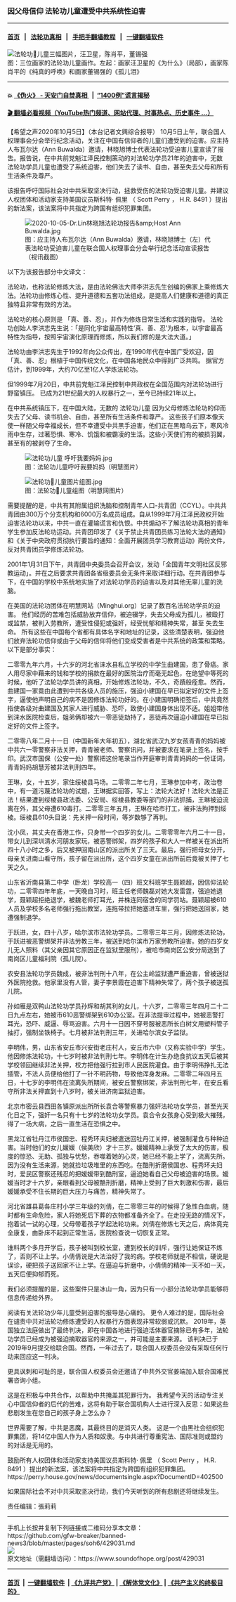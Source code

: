 ### 因父母信仰 法轮功儿童遭受中共系统性迫害
------------------------

#### [首页](https://github.com/gfw-breaker/banned-news3/blob/master/README.md) &nbsp;&nbsp;|&nbsp;&nbsp; [法轮功真相](https://github.com/begood0513/basic/blob/master/README.md)  &nbsp;&nbsp;|&nbsp;&nbsp; [手把手翻墙教程](https://github.com/gfw-breaker/guides/wiki)  &nbsp;&nbsp;|&nbsp;&nbsp; [一键翻墙软件](https://github.com/gfw-breaker/nogfw/blob/master/README.md)  



<div><img alt="法轮功儿童三幅图片，汪卫星，陈肖平，董锡强" src="https://img.soundofhope.org/2020-10/1601920231711.jpg"/>
<br/><figcaption class="caption">
 图：三位画家的法轮功儿童画作。左起：画家汪卫星的《为什么》（局部），画家陈肖平的《纯真的呼唤》和画家董锡强的《孤儿泪》
</figcaption></div><hr/>

#### 💥 [《伪火》 - 天安门自焚真相 ](http://158.247.195.190:10000/videos/blog/weihuo.html)&nbsp; |&nbsp; [“1400例”谎言揭秘  ](http://158.247.195.190:10000/videos/blog/jiexi1400.html)

#### [ 🎬  翻墙必看视频（YouTube热门频道、网站代理、时事热点、历史事件 ...）](https://github.com/gfw-breaker/links/blob/master/banned.md)

<div><div class="Content__Wrapper sc-1bvya0-0 grZQxZ">
 <p class="meta-top">
  <span class="meta">
   【希望之声2020年10月5日】（本台记者文興综合报导）
  </span>
  10月5日上午，联合国人权理事会分会举行纪念活动，关注在中国有信仰者的儿童们遭受到的迫害。应主持人布瓦尔达（Ann Buwalda）邀请，林晓旭博士代表法轮功受迫害儿童宣读了报吿。报告说，在中共前党魁江泽民控制策动的对法轮功学员21年的迫害中，无数法轮功学员儿童也遭受了系统迫害，他们失去了读书、自由，甚至失去父母和所有生活条件及尊严。
 </p>
 <p>
  该报告呼吁国际社会对中共采取坚决行动，拯救受伤的法轮功受迫害儿童。并建议人权团体和活动家支持美国议员斯科特·
  <ok href="/term/8229">
   佩里
  </ok>
  （
  <ok href="/term/222454">
   Scott Perry
  </ok>
  ，
  <ok href="/term/390994">
   H.R. 8491
  </ok>
  ）提出的新法案，该法案将中共指定为跨国有组织犯罪集团。
 </p>
 <figure class="OImage__StyledFigure-sc-1lfley0-0 hHSfVg">
  <img alt="2020-10-05-Dr.Lin林晓旭法轮功报告&amp;amp;Host Ann Buwalda.jpg" src="https://img.soundofhope.org/2020-10/1601920468512.jpg"/>
  <br/><figcaption>
   图：应主持人布瓦尔达（Ann Buwalda）邀请，林晓旭博士（左）代表法轮功受迫害儿童在联合国人权理事会分会举行纪念活动宣读报吿（视讯截图）
  </figcaption>
 </figure>
 <p>
  以下为该报告部分中文译文：
 </p>
 <div class="AD_Embed__Wrap-sc-1xslmin-0 igMuqX module desktop">
  <div>
  </div>
 </div>
 <p>
  法轮功，也称法轮修炼大法，是由法轮佛法大师李洪志先生创编的佛家上乘修炼大法。法轮功由修炼心性、提升道德和五套功法组成，是提高人们健康和道德的真正独特且非常有效的方法。
 </p>
 <p>
  法轮功的核心原则是 「真、善、忍」，并作为修炼日常生活和实践的指导。 法轮功创始人李洪志先生说：「是同化宇宙最高特性‘真、善、忍’为根本，以宇宙最高特性为指导，按照宇宙演化原理而修炼，所以我们修的是大法大道。」
 </p>
 <p>
  法轮功由李洪志先生于1992年向公众传出，在1990年代在中国广受欢迎，因「真、善、忍」根植于中国传统文化，在中国各地民众中得到广泛共鸣。 据官方估计，到1999年，大约70亿至1亿人学炼法轮功。
 </p>
 <p>
  但1999年7月20日，中共前党魁江泽民控制中共政权在全国范围内对法轮功进行野蛮镇压。 已成为21世纪最大的人权暴行之一，至今已持续21年以上。
 </p>
 <p>
  在中共系统镇压下，在中国大陆，无数的
  <ok href="/term/390988">
   法轮功儿童
  </ok>
  因为父母修炼法轮功的仰而失去了父母、读书机会、自由，甚至所有生活条件和尊严。 这些孩子们原本像天使一样随父母幸福成长，但不幸遭受中共黑手迫害，他们正在黑暗乌云下，寒风冷雨中生存，过著恐惧、寒冷、饥饿和被霸凌的生活。这些小天使们有的被损羽翼，甚至有的被剥夺了生命。
 </p>
 <figure class="OImage__StyledFigure-sc-1lfley0-0 hHSfVg">
  <img alt="法轮功儿童 呼吁我要妈妈.jpg" src="https://img.soundofhope.org/2020-10/1601922887021.jpg"/>
  <br/><figcaption>
   图：法轮功儿童呼吁我要妈妈（明慧图片）
  </figcaption>
 </figure>
 <figure class="OImage__StyledFigure-sc-1lfley0-0 hHSfVg">
  <img alt="法轮功儿童图片组图.jpg" src="https://img.soundofhope.org/2020-10/1601922948989.jpg"/>
  <br/><figcaption>
   图：法轮功儿童组图（明慧网图片）
  </figcaption>
 </figure>
 <p>
  需要提醒的是，中共有其附属组织洗脑和控制青年人口-共青团（CCYL）。中共共青团由300万个分支机构和6000万名成员组成。自从1999年7月江泽民政权开始迫害法轮功以来，中共一直在灌输谎言和仇恨。中共煽动不了解法轮功真相的青年学生参加反法轮功运动。共青团印发了《关于禁止共​​青团员练习法轮大法的通知》和《关于中央政府贯彻执行要旨的通知：全面开展团员学习教育运动》两份文件，反对共青团员学修炼法轮功。
 </p>
 <p>
  2001年1月31日下午，共青团中央委员会召开会议，发动「全国青年文明社区反邪教运动」。并在之后要求共青团各省级委员会无条件采取详细行动。在共青团参与下，在中国的学校中系统地实施了对法轮功学员的迫害以及对其他无辜儿童的洗脑。
 </p>
 <p>
  在美国的法轮功团体在明慧网站（Minghui.org）记录了数百名法轮功学员的迫害。 他们经历的苦难包括威胁放弃信仰，被迫辍学，失去父母成为孤儿，被殴打或监禁，被判入劳教所，遭受性侵犯或强奸，经受忧郁和精神失常，甚至 失去生命。 所有这些在中国每个省都有具体名字和地址的记录，这些清楚表明，强迫他们放弃法轮功信仰或由于父母的信仰将他们变成受害者是中共系统的政策和策略。 以下是部分事实：
 </p>
 <div class="AD_Embed__Wrap-sc-1xslmin-0 igMuqX module desktop">
  <div>
  </div>
 </div>
 <p>
  二零零九年六月，十六岁的河北省涞水县私立学校的中学生曲建国，患了骨癌。家人用尽家中藉来的钱和学校的捐款在最好的医院治疗而毫无起色，在绝望中等死的时候，他听了法轮功学员讲的真相，开始修炼法轮功，不久，奇蹟般痊愈。然而，曲建国一家竟由此遭到中共各级人员的施压，强迫小建国在早已拟定好的文件上签字，逼使他声明自己的病不是因修炼法轮功好的。在小建国明确拒签后，中共竟然指使各级对曲建国及其家人进行威胁、恐吓，致使小建国身体出现不适。姐姐带他到涞水医院检查后，姐弟俩却被六一零恶徒劫持了，恶徒再次逼迫小建国在早已拟定好的文件上签字。
 </p>
 <p>
  二零零八年二月十一日（中国新年大年初五），湖北省武汉九岁女孩青青的妈妈被中共六一零警察非法关押，青青被老师、警察讯问，并被要求在笔录上签名，按手印。武汉市国保（公安一处）警察把这份笔录当作开庭审判青青妈妈的一份证词，青青妈妈胡慧芳被非法判刑四年。
 </p>
 <p>
  王琳，女，十五岁，家住绥棱县马场。二零零二年七月，王琳参加中考，政治卷中，有一道污蔑法轮功的试题，王琳据实回答，写上：法轮大法好！法轮大法是正法！结果遭到绥棱县政法委、公安局、绥棱县教委等部门的非法抓捕，王琳被迫流离在外，其父母遭610毒打。二零零三年五月，王琳在哈市打工，被非法拘押到绥棱。绥棱县610头目说：先关押一段时间，等岁数够了再判。
 </p>
 <p>
  沈小凤，其丈夫在香港工作，只身带一个四岁的女儿。二零零零年六月二十一日，带女儿到深圳清水河朋友家玩，被恶警绑架，四岁的孩子和大人一样被关在派出所四十八小时之多，后又被押回南山区的派出所关了三天。最后，强行把母女分开，母亲关进南山看守所，孩子留在派出所，这个四岁女童在派出所前后竟被关押了七天之久。
 </p>
 <p>
  山东省沂南县第二中学（卧龙）学校高一（四）班文科班学生聂颖超，因信仰法轮功，二零零四年年底，一天晚自习时，班主任老师魏磊对她大发雷霆，强迫她退学，聂颖超拒绝退学，被魏老师打耳光，并株连同宿舍的同学罚站。聂颖超被610人员及学校多名老师强行拖出教室，连拖带拉把她塞进车里，强行把她送回家，她遭强制退学。
 </p>
 <p>
  于跃进，女，四十八岁，哈尔滨市法轮功学员。二零零三年三月，因修炼法轮功，于跃进被恶警绑架并非法劳教三年，被送到哈尔滨市万家劳教所迫害。她的四岁女儿无人照料（其父亲因其它原因正在监狱里服刑），被哈市南岗区公安分局送到了南岗区儿童福利院（孤儿院）。
 </p>
 <p>
  农安县法轮功学员魏成，被非法判刑十八年，在公主岭监狱遭严重迫害，曾被送狱外医院抢救。他家里没有人管，妻子李景霞在迫害下精神失常了，两个孩子被送孤儿院。
 </p>
 <div class="AD_Embed__Wrap-sc-1xslmin-0 igMuqX module desktop">
  <div>
  </div>
 </div>
 <p>
  孙如雁是双鸭山法轮功学员孙辉和胡其利的女儿，十六岁，二零零三年四月二十二日九点左右，她被市610恶警绑架到610办公室。在非法提审过程中，她被恶警打耳光，恐吓、威逼、辱骂迫害。六月十一日因不穿号服被恶所长白树文用塑料管子抽打，强制坐铁椅子。七月被非法判刑三年，关进哈尔滨女子监狱。
 </p>
 <p>
  李明伟，男，山东省安丘市兴安街老庄村人，安丘市六中（又称实验中学）学生。他因修炼法轮功，十七岁时被非法判刑七年。李明伟在计生办绝食抗议五天后被其学校领回继续非法关押，校方把他强行拉到市人民医院灌食。由于李明伟挣扎无法插管，不法人员便给他打了一针不明药物，导致他浑身发麻。二零零二年四月五日，十七岁的李明伟在流离失所期间，被安丘警察绑架，非法判刑七年，在安丘看守所非法关押直到十八岁时，被关进济南监狱迫害。
 </p>
 <p>
  北京市密云县西田各镇原派出所所长袁合等警察暴力强奸法轮功女学员，甚至光天化日之下，强奸一名只有十七岁的法轮功女学员。袁合令女孩身心受到极大摧残，得了一场大病，之后一直生活在恐惧之中。
 </p>
 <p>
  黑龙江省牡丹江市侯国忠、程秀环夫妇被遣送回牡丹江关押，被强制灌食与种种迫害。当时他们的女儿媛媛（侯美欣）才十三岁。媛媛精神上承受了太大的伤害，极度的惊恐、无助、孤独与忧愁，吞噬着她的心灵，她已经不能上学了，流离失所。因为没有生活来源，她就捡垃圾堆里的东西吃。在酷刑折磨侯国忠、程秀环夫妇时，爱民区警察还残忍的把媛媛带到酷刑室，逼迫她看自己父母被迫害的场景。媛媛当时才十六岁，亲眼看到父母被酷刑折磨，精神上受到了巨大刺激和伤害，最后媛媛承受不住长期的巨大压力与痛苦，精神失常了。
 </p>
 <p>
  河北省雄县葛各庄村小学三年级的刘倩，在二零零三年的时候得了急性白血病，随时都有生命危险，家人将她死后下葬的衣物都准备齐全了。在走投无路的情况下，抱着试一试的心理，父母带着孩子学起法轮功来。刘倩在修炼七天之后，病体竟完全康复，由卧床不起到正常生活，医院检查说一切恢复正常。
 </p>
 <p>
  谁料两个多月开学后，孩子被叫到校长室，遭到校长的训斥，强行让她保证不炼了，否则不让上学。小倩倩说是大法治好了我的病。学校老师就是不相信，硬说是误诊，硬把孩子送回家不让上学。在逼迫与折磨中，小倩倩的精神一天不如一天，五天后便抑郁而死。
 </p>
 <p>
  我们必须提醒的是，这些案件只是冰山一角，因为只有一小部分法轮功学员能够将信息传递给外界。
 </p>
 <p>
  阅读有关法轮功少年儿童受到迫害的报导是心痛的。 更令人难过的是，国际社会在谴责中共对法轮功修炼遭受的人权暴行方面表现非常软弱或沉默。 2019年，英国独立法庭做出了最终判决，即在中国各地进行强迫活体器官摘除已有多年，法轮功学员已经成为被强迫摘取器官的来源之一，并可能是主要来源。 该判决已于2019年9月提交给联合国。然而，一年过去了，联合国人权委员会没有采取任何行动来回应这一判决。
 </p>
 <div class="AD_Embed__Wrap-sc-1xslmin-0 igMuqX module desktop">
  <div>
  </div>
 </div>
 <p>
  更具讽刺和可耻的是，联合国人权委员会还邀请了中共外交官姜端加入联合国难民署咨询小组。
 </p>
 <p>
  这是在积极与中共合作，以帮助中共掩盖其犯罪行为。 我希望今天的活动专注关心中国信仰者的后代的苦难，这将有助于联合国机构人士进行深入反思：如果这些悲剧发生在您自己的孩子身上怎么办？
 </p>
 <p>
  世界需要了解，中共是恶魔，其最终目的是消灭人类。 这是一个由黑社会组织犯罪集团，将14亿中国人作为人质和奴隶。与中共进行尊重宪法、国际准则或盟约的对话是无用的。
 </p>
 <p>
  鼓励所有人权团体和活动家支持美国议员斯科特·
  <ok href="/term/8229">
   佩里
  </ok>
  （
  <ok href="/term/222454">
   Scott Perry
  </ok>
  ，
  <ok href="/term/390994">
   H.R. 8491
  </ok>
  ）提出的新法案，该法案将中共指定为跨国有组织犯罪集团。
  <ok href="https://perry.house.gov/news/documentsingle.aspx?DocumentID=402500">
   https://perry.house.gov/news/documentsingle.aspx?DocumentID=402500
  </ok>
 </p>
 <p>
  如果国际社会不对中共采取坚决行动，我们今天听到的所有悲剧还将继续发生。
 </p>
 <p class="meta-btm">
  责任编辑：張莉莉
 </p>
</div>
</div>
<hr/>
手机上长按并复制下列链接或二维码分享本文章：<br/>
https://github.com/gfw-breaker/banned-news3/blob/master/pages/soh6/429031.md <br/>
<a href='https://github.com/gfw-breaker/banned-news3/blob/master/pages/soh6/429031.md'><img src='https://github.com/gfw-breaker/banned-news3/blob/master/pages/soh6/429031.md.png'/></a> <br/>
原文地址（需翻墙访问）：https://www.soundofhope.org/post/429031


------------------------
#### [首页](https://github.com/gfw-breaker/banned-news3/blob/master/README.md) &nbsp;|&nbsp; [一键翻墙软件](https://github.com/gfw-breaker/nogfw/blob/master/README.md) &nbsp;| [《九评共产党》](https://github.com/gfw-breaker/9ping.md/blob/master/README.md#九评之一评共产党是什么) | [《解体党文化》](https://github.com/gfw-breaker/jtdwh.md/blob/master/README.md) | [《共产主义的终极目的》](https://github.com/gfw-breaker/gczydzjmd.md/blob/master/README.md)


<img src='http://gfw-breaker.win/banned-news3/pages/soh6/429031.md' width='0px' height='0px'/>